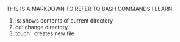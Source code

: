 THIS IS A MARKDOWN TO REFER TO BASH COMMANDS I LEARN.

1. ls: shows contents of current directory
2. cd: change directory
3. touch <filename>: creates new file
